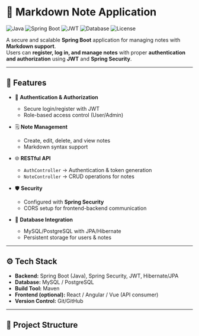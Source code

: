 # 📝 Markdown Note Application

![Java](https://img.shields.io/badge/Java-17-blue)
![Spring Boot](https://img.shields.io/badge/Spring%20Boot-3.0-brightgreen)
![JWT](https://img.shields.io/badge/JWT-Security-orange)
![Database](https://img.shields.io/badge/MySQL-Database-lightgrey)
![License](https://img.shields.io/badge/License-MIT-yellow)

A secure and scalable **Spring Boot** application for managing notes with **Markdown support**.  
Users can **register, log in, and manage notes** with proper **authentication and authorization** using **JWT** and **Spring Security**.  

---

## 🚀 Features
- 🔐 **Authentication & Authorization**
  - Secure login/register with JWT  
  - Role-based access control (User/Admin)  

- 🗒️ **Note Management**
  - Create, edit, delete, and view notes  
  - Markdown syntax support  

- 🌐 **RESTful API**
  - `AuthController` → Authentication & token generation  
  - `NoteController` → CRUD operations for notes  

- 🛡️ **Security**
  - Configured with **Spring Security**  
  - CORS setup for frontend-backend communication  

- 💾 **Database Integration**
  - MySQL/PostgreSQL with JPA/Hibernate  
  - Persistent storage for users & notes  

---

## ⚙️ Tech Stack
- **Backend:** Spring Boot (Java), Spring Security, JWT, Hibernate/JPA  
- **Database:** MySQL / PostgreSQL  
- **Build Tool:** Maven  
- **Frontend (optional):** React / Angular / Vue (API consumer)  
- **Version Control:** Git/GitHub  

---

## 📂 Project Structure
